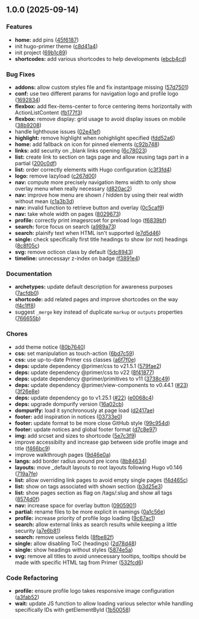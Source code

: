 ## 1.0.0 (2025-09-14)

### Features

* **home:** add pins ([45f6187](https://github.com/kilianpaquier/hugo-primer/commit/45f6187a84dadb2fea120d812aeb1083c7829f0d))
* init hugo-primer theme ([c8d41a4](https://github.com/kilianpaquier/hugo-primer/commit/c8d41a45bc17cf122ea37d2e9a9553deeb025a50))
* init project ([69b1c89](https://github.com/kilianpaquier/hugo-primer/commit/69b1c8963afda6b64665ededd75d4fda21a655ce))
* **shortcodes:** add various shortcodes to help developments ([ebcb4cd](https://github.com/kilianpaquier/hugo-primer/commit/ebcb4cda784408892be0fae073ea62778cee0867))

### Bug Fixes

* **addons:** allow custom styles file and fix instantpage missing ([57d7501](https://github.com/kilianpaquier/hugo-primer/commit/57d75019a5fe101144c664214d93ebc7d75853e7))
* **conf:** use two different params for navigation logo and profile logo ([1692834](https://github.com/kilianpaquier/hugo-primer/commit/16928343da20b243ff5938084b1e4b3bbc5fa84b))
* **flexbox:** add flex-items-center to force centering items horizontally with ActionListContent ([fb177f3](https://github.com/kilianpaquier/hugo-primer/commit/fb177f39d7cf9cd07169c4c0e88b135f464da3e8))
* **flexbox:** remove display: grid usage to avoid display issues on mobile ([38b9208](https://github.com/kilianpaquier/hugo-primer/commit/38b920855baaa8dc68bb1e95c1db12fbfa86100a))
* handle lighthouse issues ([02e41ef](https://github.com/kilianpaquier/hugo-primer/commit/02e41ef2fc654af7e4e1d98f88234122dcf342d9))
* **highlight:** remove highlight when nohighlight specified ([fdd52a6](https://github.com/kilianpaquier/hugo-primer/commit/fdd52a60dbf8736fcdf3b75f91ef4019b0e976b5))
* **home:** add fallback on icon for pinned elements ([c92b748](https://github.com/kilianpaquier/hugo-primer/commit/c92b74807bb7a24f1711f9eb9c4d4360c92f1deb))
* **links:** add security on _blank links opening ([6c78023](https://github.com/kilianpaquier/hugo-primer/commit/6c780237eee08002577647a3a02f7f1937fb83df))
* **list:** create link to section on tags page and allow reusing tags part in a partial ([200c0df](https://github.com/kilianpaquier/hugo-primer/commit/200c0df8f6a4cd53badcd5244a487be5a31fca38))
* **list:** order correctly elements with Hugo configuration ([c3f3fd4](https://github.com/kilianpaquier/hugo-primer/commit/c3f3fd4c2539854afbe5417e6760fc95d5bee99e))
* **logo:** remove lazyload ([c267d00](https://github.com/kilianpaquier/hugo-primer/commit/c267d00b6a3d921e98c410d0e414946efce91d97))
* **nav:** compute more precisely navigation items width to only show overlay menu when really necessary ([d820ac2](https://github.com/kilianpaquier/hugo-primer/commit/d820ac2f3f4244ccf676898410a38f53bbace90a))
* **nav:** improve how menu are shown / hidden by using their real width without mean ([c1a3b3d](https://github.com/kilianpaquier/hugo-primer/commit/c1a3b3dc7b412815f98f6f09b591775935e378de))
* **nav:** invalid function to retrieve button and overlay ([0c5caf9](https://github.com/kilianpaquier/hugo-primer/commit/0c5caf96797a512bbb216eb958c7f3726ff6effa))
* **nav:** take whole width on pages ([8029673](https://github.com/kilianpaquier/hugo-primer/commit/80296731dae6fb2a13741ff1da1588a7b353c91d))
* **profile:** correctly print imagesrcset for preload logo ([f6839bf](https://github.com/kilianpaquier/hugo-primer/commit/f6839bfbd66e1f2d7e050e265b08e2cc8ce04073))
* **search:** force focus on search ([a989a73](https://github.com/kilianpaquier/hugo-primer/commit/a989a739426a0f3c2e591e4c7a873acc2714cac1))
* **search:** plainify text when HTML isn't supported ([e7d5d46](https://github.com/kilianpaquier/hugo-primer/commit/e7d5d46854f9dd6ad29c2e77db4e5e9feece88ef))
* **single:** check specifically first title headings to show (or not) headings ([8c8f05c](https://github.com/kilianpaquier/hugo-primer/commit/8c8f05c05938ee8bdb114c79d32ad6a896cd0af4))
* **svg:** remove octicon class by default ([5dc8943](https://github.com/kilianpaquier/hugo-primer/commit/5dc89430347c27d6f1cbb62969408d79055d6557))
* **timeline:** unnecessayr z-index on badge ([f3891e4](https://github.com/kilianpaquier/hugo-primer/commit/f3891e427e55a56a01d0fc87f16d62405eb9d0e1))

### Documentation

* **archetypes:** update default description for awareness purposes ([7acfdb0](https://github.com/kilianpaquier/hugo-primer/commit/7acfdb010225b504aec1b415ba59001d6c8b4c4c))
* **shortcode:** add related pages and improve shortcodes on the way ([f4c1ff8](https://github.com/kilianpaquier/hugo-primer/commit/f4c1ff8dee95860be2be9d48363b60919c24f0d3))
* suggest `_merge` key instead of duplicate `markup` or `outputs` properties ([766655b](https://github.com/kilianpaquier/hugo-primer/commit/766655b1f57623203bbaf46ae715839c7d21d96f))

### Chores

* add theme notice ([80b7640](https://github.com/kilianpaquier/hugo-primer/commit/80b76403a69d96fefc48e6a9c424c7654f70ab56))
* **css:** set manipulation as touch-action ([6bd7c59](https://github.com/kilianpaquier/hugo-primer/commit/6bd7c59957b100613835174dcb034b4c1f8ff730))
* **css:** use up-to-date Primer css classes ([a6f7f0e](https://github.com/kilianpaquier/hugo-primer/commit/a6f7f0e026c3d845a0d7a6ba311efe55d23317b4))
* **deps:** update dependency @primer/css to v21.5.1 ([579fae2](https://github.com/kilianpaquier/hugo-primer/commit/579fae244d2bac87cde7e85dd7797d064efbaa69))
* **deps:** update dependency @primer/css to v22 ([8f41877](https://github.com/kilianpaquier/hugo-primer/commit/8f41877d6d0db34b4b0005900a45ec3cad35ae75))
* **deps:** update dependency @primer/primitives to v11 ([3738c49](https://github.com/kilianpaquier/hugo-primer/commit/3738c495df97494a2bbf7dff58eba68afd2bff57))
* **deps:** update dependency @primer/view-components to v0.44.1 ([#23](https://github.com/kilianpaquier/hugo-primer/issues/23)) ([3f26e8e](https://github.com/kilianpaquier/hugo-primer/commit/3f26e8ea0e95ee8f7e98c7a7664696e1396951dc))
* **deps:** update dependency go to v1.25.1 ([#22](https://github.com/kilianpaquier/hugo-primer/issues/22)) ([e0068c4](https://github.com/kilianpaquier/hugo-primer/commit/e0068c41db25e768bc574178af281fa00715df93))
* **deps:** upgrade dompurify version ([16a02cb](https://github.com/kilianpaquier/hugo-primer/commit/16a02cb94dffc40d30c443ebb7763181b5b31731))
* **dompurify:** load it synchronously at page load ([d2417ae](https://github.com/kilianpaquier/hugo-primer/commit/d2417aeaee1c14866ff30b80d6b8346c222395af))
* **footer:** add inspiration in notices ([03733e0](https://github.com/kilianpaquier/hugo-primer/commit/03733e0d3b9c01865f46420af0b253cf08ecd731))
* **footer:** update format to be more close GitHub style ([99c954d](https://github.com/kilianpaquier/hugo-primer/commit/99c954d7582e811fdfc372cdde8708d99a8857b6))
* **footer:** update notices and global footer format ([d7c8e97](https://github.com/kilianpaquier/hugo-primer/commit/d7c8e9795d771f2fad9629232caf711ea301346f))
* **img:** add srcset and sizes to shortcode ([5e7c3f9](https://github.com/kilianpaquier/hugo-primer/commit/5e7c3f9a00cddb594c3ee917bfad32a0daa575c4))
* improve accessibilty and increase gap between side profile image and title ([f466bc9](https://github.com/kilianpaquier/hugo-primer/commit/f466bc9a11af45b9bcd133711804f4b923a91a11))
* improve walkthrough pages ([9d46e0a](https://github.com/kilianpaquier/hugo-primer/commit/9d46e0a36d11b0ecad2ec9e582a9bdbf48020017))
* **langs:** add border radius around pre icons ([8b84634](https://github.com/kilianpaquier/hugo-primer/commit/8b84634568356abd0b6c55808e9a528b9f76e1b6))
* **layouts:** move _default layouts to root layouts following Hugo v0.146 ([719a7fe](https://github.com/kilianpaquier/hugo-primer/commit/719a7fe2dff8f8ca7a8b07b17ba561c8bcd4cee6))
* **list:** allow overriding link pages to avoid empty single pages ([f4d465c](https://github.com/kilianpaquier/hugo-primer/commit/f4d465ca47ba082a99c273943b3082d397c3d22b))
* **list:** show on tags associated with shown section ([b3d25e3](https://github.com/kilianpaquier/hugo-primer/commit/b3d25e3c2946a19efa04623f2ec1f046d9a98637))
* **list:** show pages section as flag on /tags/:slug and show all tags ([8574d0f](https://github.com/kilianpaquier/hugo-primer/commit/8574d0f8d6cb04c596b4380ce137b922fb9e1a70))
* **nav:** increase space for overlay button ([0905901](https://github.com/kilianpaquier/hugo-primer/commit/0905901aff249f15bf21727c966f6e2eebc19abd))
* **partial:** rename files to be more explicit in namings ([0a1c56e](https://github.com/kilianpaquier/hugo-primer/commit/0a1c56e03eb2a7a4c1b1ee7f8004d7c801915f89))
* **profile:** increase priority of profile logo loading ([9c67ac1](https://github.com/kilianpaquier/hugo-primer/commit/9c67ac163697b6a9b3189cdcb21796a341fc143c))
* **search:** allow external links as search results while keeping a little security ([a7e6b81](https://github.com/kilianpaquier/hugo-primer/commit/a7e6b8196754840ea799d9bcbf37ed41f73b68e5))
* **search:** remove useless fields ([8fbe82f](https://github.com/kilianpaquier/hugo-primer/commit/8fbe82f10106fe3cfeb8385951ad9b369fac36cb))
* **single:** allow disabling ToC (headings) ([2d78d48](https://github.com/kilianpaquier/hugo-primer/commit/2d78d4870a2c10c1d360d09767441898cfaf84ca))
* **single:** show headings without styles ([5874e5a](https://github.com/kilianpaquier/hugo-primer/commit/5874e5a90615f454722098b93a227e8aad4abee5))
* **svg:** remove all titles to avoid unnecessary tooltips, tooltips should be made with specific HTML tag from Primer ([532fcd6](https://github.com/kilianpaquier/hugo-primer/commit/532fcd6faa0014056b3e757f0f406d229df1efc7))

### Code Refactoring

* **profile:** ensure profile logo takes responsive image configuration ([a3fab52](https://github.com/kilianpaquier/hugo-primer/commit/a3fab52d06440311cac2bbdb1e8f1f0829061f85))
* **wait:** update JS function to allow loading various selector while handling specifically IDs with getElementById ([1b50058](https://github.com/kilianpaquier/hugo-primer/commit/1b5005815144edd5dee7687a06ccedd43e7312d2))

